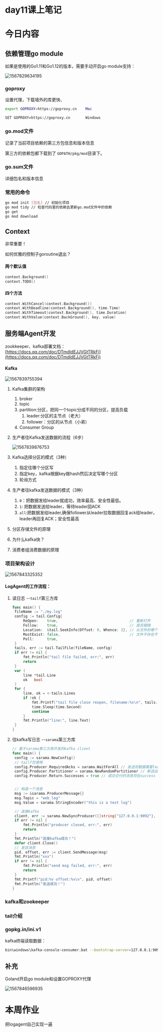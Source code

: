 # day11课上笔记

# 今日内容

## 依赖管理go module

如果是使用的Go1.11和Go1.12的版本，需要手动开启go module支持：

![1567829634195](assets/1567829634195.png)

### goproxy

设置代理，下载墙外的库更快、

```bash
export GOPROXY=https://goproxy.cn    Mac

SET GOPROXY=https://goproxy.cn       Windows
```

### go.mod文件

记录了当前项目依赖的第三方包信息和版本信息

第三方的依赖包都下载到了 `GOPATH/pkg/mod`目录下。

### go.sum文件

详细包名和版本信息

### 常用的命令

```bash
go mod init [包名] // 初始化项目
go mod tidy // 检查代码里的依赖去更新go.mod文件中的依赖
go get
go mod download
```

## Context

非常重要！

如何优雅的控制子goroutine退出？

#### 两个默认值

```go
context.Background()
context.TODO()
```

#### 四个方法

```go
context.WithCancel(context.Background())
context.WithDeadline(context.Background(), time.Time)
context.WithTimeout(context.Background(), time.Duration)
context.WithValue(context.BackGround(), key, value)
```



## 服务端Agent开发

zookkeeper、kafka部署文档：[https://docs.qq.com/doc/DTmdldEJJVGtTRkFi](https://docs.qq.com/doc/DTmdldEJJVGtTRkFi)



#### Kafka

![1567839755394](assets/1567839755394.png)

1. Kafka集群的架构
   1. broker
   2. topic
   3. partition:分区，把同一个topic分成不同的分区，提高负载
      1. leader:分区的主节点（老大）
      2. follower：分区的从节点（小弟）
   4. Consumer Group

2. 生产者往Kafka发送数据的流程（6步）

   

   ![1567839876753](assets/1567839876753.png)

3. Kafka选择分区的模式（3种）

   1. 指定往哪个分区写
   2. 指定key，kafka根据key做hash然后决定写哪个分区
   3. 轮询方式

4. 生产者往kafka发送数据的模式（3种）

   1. `0`：把数据发给leader就成功，效率最高、安全性最低。
   2. `1`: 把数据发送给leader，等待leader回ACK
   3. `all`:把数据发给leader,确保follower从leader拉取数据回复ack给leader，leader再回复ACK；安全性最高

5. 分区存储文件的原理
6. 为什么kafka快？
7. 消费者组消费数据的原理



### 项目架构设计

![1567843325352](assets/1567843325352.png)



#### LogAgent的工作流程：

1. 读日志 --`tailf`第三方库

   ```go
   func main() {
   	fileName := "./my.log"
   	config := tail.Config{
   		ReOpen:    true,                                 // 重新打开
   		Follow:    true,                                 // 是否跟随
   		Location:  &tail.SeekInfo{Offset: 0, Whence: 2}, // 从文件的哪个地方开始读
   		MustExist: false,                                // 文件不存在不报错
   		Poll:      true,
   	}
   	tails, err := tail.TailFile(fileName, config)
   	if err != nil {
   		fmt.Println("tail file failed, err:", err)
   		return
   	}
   	var (
   		line *tail.Line
   		ok   bool
   	)
   	for {
   		line, ok = <-tails.Lines
   		if !ok {
   			fmt.Printf("tail file close reopen, filename:%s\n", tails.Filename)
   			time.Sleep(time.Second)
   			continue
   		}
   		fmt.Println("line:", line.Text)
   	}
   }
   ```

   

2. 往kafka写日志 --`sarama`第三方库

   ```go
   // 基于sarama第三⽅库开发的kafka client
   func main() {
   	config := sarama.NewConfig()
   	// tailf包使⽤
   	config.Producer.RequiredAcks = sarama.WaitForAll // 发送完数据需要leader和follow都确认
   	config.Producer.Partitioner = sarama.NewRandomPartitioner // 新选出⼀个 partition
   	config.Producer.Return.Successes = true // 成功交付的消息将在success channel返回
   
   
   	// 构造⼀个消息
   	msg := &sarama.ProducerMessage{}
   	msg.Topic = "web_log"
   	msg.Value = sarama.StringEncoder("this is a test log")
   
   	// 连接kafka
   	client, err := sarama.NewSyncProducer([]string{"127.0.0.1:9092"}, config)
   	if err != nil {
   		fmt.Println("producer closed, err:", err)
   		return
   	}
   	fmt.Println("连接kafka成功！")
   	defer client.Close()
   	// 发送消息
   	pid, offset, err := client.SendMessage(msg)
   	fmt.Println("xxx")
   	if err != nil {
   		fmt.Println("send msg failed, err:", err)
   		return
   	}
   	fmt.Printf("pid:%v offset:%v\n", pid, offset)
   	fmt.Println("发送成功！")
   }
   ```

### kafka和zookeeper

### tail介绍

### gopkg.in/ini.v1





kafka终端读取数据：

```bash
bin\windows\kafka-console-consumer.bat --bootstrap-server=127.0.0.1:9092 --topic=web_log --from-beginning
```



## 补充

Goland开启go module和设置GOPROXY代理

![1567846596935](assets/1567846596935.png)

# 本周作业

把logagent自己实现一遍

